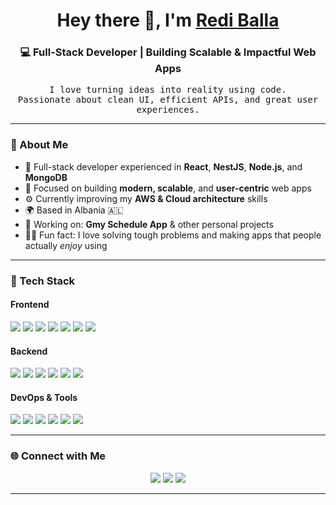 <!-- Profile Header -->
<h1 align="center">Hey there 👋, I'm <a href="https://reddydb-portfolio.netlify.app" target="_blank">Redi Balla</a></h1>
<h3 align="center">💻 Full-Stack Developer | Building Scalable & Impactful Web Apps</h3>

<p align="center">
  <samp>
    I love turning ideas into reality using code. <br/>
    Passionate about clean UI, efficient APIs, and great user experiences.
  </samp>
</p>

---

### 🧠 About Me

- 🚀 Full-stack developer experienced in **React**, **NestJS**, **Node.js**, and **MongoDB**  
- 🧩 Focused on building **modern, scalable**, and **user-centric** web apps  
- ⚙️ Currently improving my **AWS & Cloud architecture** skills  
- 🌍 Based in Albania 🇦🇱  
- 🎯 Working on: **Gmy Schedule App** & other personal projects  
- 🧘‍♂️ Fun fact: I love solving tough problems and making apps that people actually *enjoy* using  

---

### 🧰 Tech Stack

#### Frontend
<p align="left">
  <img src="https://img.shields.io/badge/-JavaScript-F7DF1E?style=flat-square&logo=javascript&logoColor=000" />
  <img src="https://img.shields.io/badge/-TypeScript-3178C6?style=flat-square&logo=typescript&logoColor=fff" />
  <img src="https://img.shields.io/badge/-React-61DAFB?style=flat-square&logo=react&logoColor=000" />
  <img src="https://img.shields.io/badge/-Redux_Toolkit-764ABC?style=flat-square&logo=redux&logoColor=fff" />
  <img src="https://img.shields.io/badge/-TailwindCSS-38BDF8?style=flat-square&logo=tailwindcss&logoColor=000" />
  <img src="https://img.shields.io/badge/-HTML5-E34F26?style=flat-square&logo=html5&logoColor=fff" />
  <img src="https://img.shields.io/badge/-CSS3-1572B6?style=flat-square&logo=css3&logoColor=fff" />
</p>

#### Backend
<p align="left">
  <img src="https://img.shields.io/badge/-Node.js-339933?style=flat-square&logo=node.js&logoColor=fff" />
  <img src="https://img.shields.io/badge/-Express.js-000000?style=flat-square&logo=express&logoColor=fff" />
  <img src="https://img.shields.io/badge/-NestJS-E0234E?style=flat-square&logo=nestjs&logoColor=fff" />
  <img src="https://img.shields.io/badge/-MongoDB-47A248?style=flat-square&logo=mongodb&logoColor=fff" />
  <img src="https://img.shields.io/badge/-Mongoose-880000?style=flat-square&logo=mongoose&logoColor=fff" />
  <img src="https://img.shields.io/badge/-REST_API-02569B?style=flat-square&logo=postman&logoColor=fff" />
</p>

#### DevOps & Tools
<p align="left">
  <img src="https://img.shields.io/badge/-AWS-232F3E?style=flat-square&logo=amazon-aws&logoColor=fff" />
  <img src="https://img.shields.io/badge/-Git-F05032?style=flat-square&logo=git&logoColor=fff" />
  <img src="https://img.shields.io/badge/-GitHub-181717?style=flat-square&logo=github&logoColor=fff" />
  <img src="https://img.shields.io/badge/-VS_Code-007ACC?style=flat-square&logo=visual-studio-code&logoColor=fff" />
  <img src="https://img.shields.io/badge/-Postman-FF6C37?style=flat-square&logo=postman&logoColor=fff" />
  <img src="https://img.shields.io/badge/-Docker-2496ED?style=flat-square&logo=docker&logoColor=fff" />
</p>

---

### 🌐 Connect with Me

<p align="center">
  <a href="https://reddydb-portfolio.netlify.app/" target="_blank"><img src="https://img.shields.io/badge/Portfolio-%2312100E.svg?style=for-the-badge&logo=vercel&logoColor=white" /></a>
  <a href="https:[//www.linkedin.com/in/redi-balla](https://www.linkedin.com/in/redi-balla-04758529b/)" target="_blank"><img src="https://img.shields.io/badge/LinkedIn-%230A66C2.svg?style=for-the-badge&logo=linkedin&logoColor=white" /></a>
  <a href="mailto:redi.balla@example.com"><img src="https://img.shields.io/badge/Email-%23EA4335.svg?style=for-the-badge&logo=gmail&logoColor=white" /></a>
</p>

---

